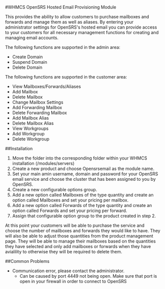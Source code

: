 #WHMCS OpenSRS Hosted Email Provisioning Module

This provides the ability to allow customers to purchase mailboxes and forwards and manage them as well as aliases.  By entering your administrator settings for OpenSRS's hosted email you can provide access to your customers for all necessary management functions for creating and managing email accounts.

The following functions are supported in the admin area:

- Create Domain
- Suspend Domain
- Delete Domain

The following functions are supported in the customer area:

- View Mailboxes/Forwards/Aliases
- Add Mailbox
- Delete Mailbox
- Change Mailbox Settings
- Add Forwarding Mailbox
- Delete Forwarding Mailbox
- Add Mailbox Alias
- Delete Mailbox Alias
- View Workgroups
- Add Workgroup
- Delete Workgroup

##Installation

1. Move the folder into the corresponding folder within your WHMCS installation (/modules/servers)
2. Create a new product and choose Opensrsemail as the module name.
3. Set your main amin username, domain and password for your OpenSRS email service and choose the cluster that has been assigned to you by OpenSRS.
4. Create a new configurable options group.
5. Add a new option called Mailboxes of the type quantity and create an option called Mailboxes and set your pricing per mailbox.
6. Add a new option called Forwards of the type quantity and create an option called Forwards and set your pricing per forward.
7. Assign that configurable option group to the product created in step 2.

At this point your customers will be able to purchase the service and choose the number of mailboxes and forwards they would like to have.  They will also be able to adjust those quantities from the product management page.  They will be able to manage their mailboxes based on the quantities they have selected and only add mailboxes or forwards when they have avialility to otherwise they will be required to delete them.

##Common Problems

- Communication error, please contact the administrator.
  - Can be caused by port 4449 not being open.  Make sure that port is open in your firewall in order to connect to OpenSRS
